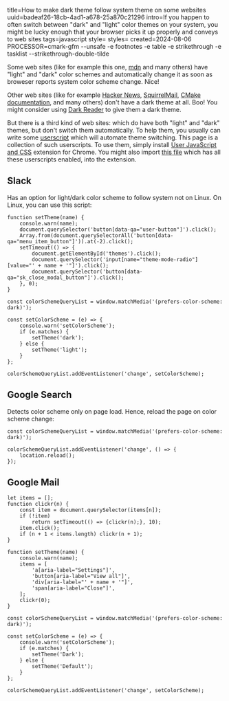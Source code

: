 title=How to make dark theme follow system theme on some websites
uuid=badeaf26-18cb-4ad1-a678-25a870c21296
intro=If you happen to often switch between "dark" and "light" color themes on your system, you might be lucky enough that your browser picks it up properly and conveys to web sites
tags=javascript
style=
styles=
created=2024-08-06
PROCESSOR=cmark-gfm --unsafe -e footnotes -e table -e strikethrough -e tasklist --strikethrough-double-tilde

Some web sites (like for example this one, [mdn][] and many others) have "light" and "dark" color schemes and automatically change it as soon as broweser reports system color scheme change. Nice!

[mdn]: https://developer.mozilla.org/en-US/docs/Web/CSS/@media/prefers-color-scheme

Other web sites (like for example [Hacker News][hn], [SquirrelMail][sq], [CMake documentation][cm], and many others) don't have a dark theme at all.
Boo!
You might consider using [Dark Reader][dr] to give them a dark theme.

[hn]: https://news.ycombinator.com/
[sq]: https://squirrelmail.org/
[cm]: https://cmake.org/cmake/help/latest/
[dr]: https://darkreader.org/

But there is a third kind of web sites: which do have both "light" and "dark" themes, but don't switch them automatically.
To help them, you usually can write some [userscript][] which will automate theme switching.
This page is a collection of such userscripts.
To use them, simply install [User JavaScript and CSS][uJSCSS] extension for Chrome.
You might also import [this file][json] which has all these userscripts enabled, into the extension.

[userscript]: https://en.wikipedia.org/wiki/Userscript
[uJSCSS]: https://chromewebstore.google.com/detail/user-javascript-and-css/nbhcbdghjpllgmfilhnhkllmkecfmpld
[json]: how-to-make-dark-theme-follow-system-theme-on-some-websites.json


Slack
-----

Has an option for light/dark color scheme to follow system not on Linux.
On Linux, you can use this script:

````
function setTheme(name) {
	console.warn(name);
	document.querySelector('button[data-qa="user-button"]').click();
	Array.from(document.querySelectorAll('button[data-qa="menu_item_button"]')).at(-2).click();
	setTimeout(() => {
		document.getElementById('themes').click();
		document.querySelector('input[name="theme-mode-radio"][value="' + name + '"]').click();
		document.querySelector('button[data-qa="sk_close_modal_button"]').click();
	}, 0);
}

const colorSchemeQueryList = window.matchMedia('(prefers-color-scheme: dark)');

const setColorScheme = (e) => {
	console.warn('setColorScheme');
	if (e.matches) {
		setTheme('dark');
	} else {
		setTheme('light');
	}
};

colorSchemeQueryList.addEventListener('change', setColorScheme);
````

Google Search
-------------

Detects color scheme only on page load.
Hence, reload the page on color scheme change:

````
const colorSchemeQueryList = window.matchMedia('(prefers-color-scheme: dark)');

colorSchemeQueryList.addEventListener('change', () => {
	location.reload();
});
````

Google Mail
-----------

````
let items = [];
function clickr(n) {
	const item = document.querySelector(items[n]);
	if (!item)
		return setTimeout(() => {clickr(n);}, 10);
	item.click();
	if (n + 1 < items.length) clickr(n + 1);
}

function setTheme(name) {
	console.warn(name);
	items = [
		'a[aria-label="Settings"]',
		'button[aria-label="View all"]',
		'div[aria-label="' + name + '"]',
		'span[aria-label="Close"]',
	];
	clickr(0);
}

const colorSchemeQueryList = window.matchMedia('(prefers-color-scheme: dark)');

const setColorScheme = (e) => {
	console.warn('setColorScheme');
	if (e.matches) {
		setTheme('Dark');
	} else {
		setTheme('Default');
	}
};

colorSchemeQueryList.addEventListener('change', setColorScheme);
````

